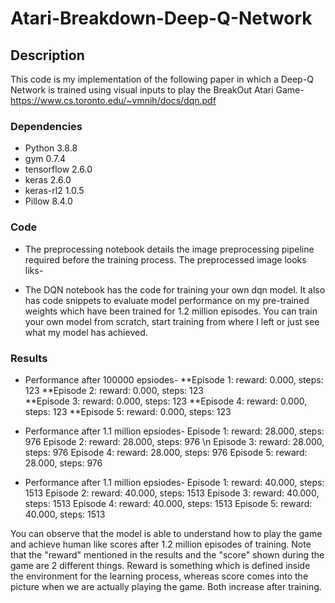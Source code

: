 # Atari-Breakdown-Deep-Q-Network

## Description

This code is my implementation of the following paper in which a Deep-Q Network is trained using visual inputs to play the BreakOut Atari Game- 
https://www.cs.toronto.edu/~vmnih/docs/dqn.pdf

### Dependencies

* Python 3.8.8
* gym  0.7.4
* tensorflow 2.6.0
* keras 2.6.0
* keras-rl2 1.0.5
* Pillow 8.4.0

### Code

* The preprocessing notebook details the image preprocessing pipeline required before the training process. The preprocessed image looks liks-


* The DQN notebook has the code for training your own dqn model. It also has code snippets to evaluate model performance on my pre-trained weights which have been trained
for 1.2 million episodes. You can train your own model from scratch, start training from where I left or just see what my model has achieved.

### Results

* Performance after 100000 epsiodes-
**Episode 1: reward: 0.000, steps: 123 
**Episode 2: reward: 0.000, steps: 123  
**Episode 3: reward: 0.000, steps: 123 
**Episode 4: reward: 0.000, steps: 123 
**Episode 5: reward: 0.000, steps: 123 

* Performance after 1.1 million epsiodes-
Episode 1: reward: 28.000, steps: 976 
Episode 2: reward: 28.000, steps: 976 \n
Episode 3: reward: 28.000, steps: 976
Episode 4: reward: 28.000, steps: 976
Episode 5: reward: 28.000, steps: 976

* Performance after 1.1 million epsiodes-
Episode 1: reward: 40.000, steps: 1513
Episode 2: reward: 40.000, steps: 1513
Episode 3: reward: 40.000, steps: 1513
Episode 4: reward: 40.000, steps: 1513
Episode 5: reward: 40.000, steps: 1513


You can observe that the model is able to understand how to play the game and achieve human like scores after 1.2 million episodes of training. 
Note that the "reward" mentioned in the results and the "score" shown during the game are 2 different things. Reward is something which is defined inside the environment
for the learning process, whereas score comes into the picture when we are actually playing the game. Both increase after training.
